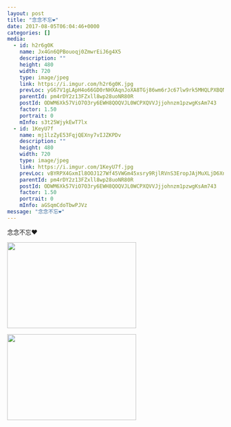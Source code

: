```yaml
---
layout: post
title: "念念不忘❤️" 
date: 2017-08-05T06:04:46+0000 
categories: [] 
media:
  - id: h2r6g0K
    name: Jx4Gn6QPBouoqj0ZmwrEiJ6g4X5
    description: ""   
    height: 480
    width: 720
    type: image/jpeg
    link: https://i.imgur.com/h2r6g0K.jpg
    prevLoc: yG67V1gLApH4o66GD0rNHXAqnJoXA8TGj86wm6rJc67lw9rk5MHQLPXBQNQ3uz1Gk1nvvXc5QGPvYAp5UYolymOPNPhEvpxzowMoT31LB8m94pFMwMXMQxroiXOoj5QYQoS7Rpk7xnqmTqV2BmZADQc7Yqr1PR2KsW9O8W01KgfvAAwgJxrmip3jEKK5N7S6JKDzL65xhnY8EzX1lJcKDLwY05BJHLo3kLAlyBTm0vkQ7QW2uPX9G1DyG4UGy1wl5oXZCE7
    parentId: pm4rDY2z13FZxll8wp28uoNR80R
    postId: ODWM6Xk57ViO7O3ry6EWH8QOQVJL0WCPXQVVJjjohnzm1pzwgKsAm743
    factor: 1.50
    portrait: 0
    mInfo: s3t25WjykEwT7lx
  - id: 1KeyU7f
    name: mj1lzZyE53FqjQEXny7vIJZKPDv
    description: ""   
    height: 480
    width: 720
    type: image/jpeg
    link: https://i.imgur.com/1KeyU7f.jpg
    prevLoc: vBYRPX4GxmIl8OOJ127Wf45VWGm45xsry9RjlRVnS3EropJAjMuXLjD6XnXvIzBZoBKAADcXkDLyv3pXf7QGNYBlNkIXPzO0LyV4FQ5RnYjXmVUqNg8NEPODf0pyNJWGBqsADBjjow9Vu5LXJ14709f46jpnp6vXszvV8zqw9YT0VVWEM4xpuAL2NDD7JyHzjojDpKZqTjgGRpVO7LHBDL5X8N1PHPzozPKoRJC06Y2GGynEhN1lgQyE14i8V3mm45z8hmN
    parentId: pm4rDY2z13FZxll8wp28uoNR80R
    postId: ODWM6Xk57ViO7O3ry6EWH8QOQVJL0WCPXQVVJjjohnzm1pzwgKsAm743
    factor: 1.50
    portrait: 0
    mInfo: aGSqmCdoTbwPJVz
message: "念念不忘❤️"
---
```


念念不忘❤️


[//]: #media:  
<a href="https://i.imgur.com/h2r6g0K.jpg"><img src="https://i.imgur.com/h2r6g0K.jpg" height="200" width="300" /></a> 
  

<a href="https://i.imgur.com/1KeyU7f.jpg"><img src="https://i.imgur.com/1KeyU7f.jpg" height="200" width="300" /></a> 
 
